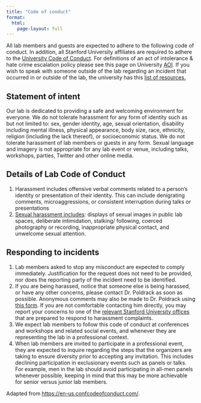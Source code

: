 ```yaml
---
title: "Code of conduct"
format:
  html:
    page-layout: full
---
```


All lab members and guests are
expected to adhere to the following code of conduct. In addition, all
Stanford University affiliates are required to adhere to the [University Code of
Conduct](https://adminguide.stanford.edu/chapter-1/subchapter-1/policy-1-1-1).
For definitions of an act of intolerance & hate crime escalation policy
please see this page on University [AOI](https://deanofstudents.stanford.edu/acts-intolerance-protocol/overview/definitions).
If you wish to speak with someone outside of the lab regarding an
incident that occurred in or outside of the lab, the university has
this [list of
resources.](https://deanofstudents.stanford.edu/acts-intolerance-protocol/talk-someone)

## Statement of intent

Our lab is dedicated to
providing a safe and welcoming environment for everyone. We do not
tolerate harassment for any form of identity such as but not limited
to: sex, gender identity, age, sexual orientation, disability
including mental illness, physical appearance, body size, race,
ethnicity, religion (including the lack thereof), or socioeconomic
status. We do not tolerate harassment of lab members or guests in
any form. Sexual language and imagery is not appropriate for any lab
event or venue, including talks, workshops, parties, Twitter and
other online media.

## Details of Lab Code of Conduct

1.  Harassment includes offensive
verbal comments related to a person’s identity or presentation of
their identity. This can include denigrating comments,
microaggressions, or consistent interruption during talks or
presentations
2. [Sexual harassment includes](https://adminguide.stanford.edu/chapter-1/subchapter-7/policy-1-7-1):
displays of sexual images in public lab spaces, deliberate
intimidation, stalking/ following, coerced photography or recording,
inappropriate physical contact, and unwelcome sexual attention.

## Responding to incidents

1. Lab members asked to stop any
    misconduct are expected to comply immediately. Justification for the
    request does not need to be provided, nor does the reporting party
    of the incident need to be identified.
2. If you are being harassed,
    notice that someone else is being harassed, or have any other
    concerns, please contact Dr. Poldrack as soon as possible. Anonymous
    comments may also be made to Dr. Poldrack using [this form](https://poldracklab.wufoo.com/forms/z5hpmzx1uf8hce/).
    If you are not comfortable contacting him directly, you may report
    your concerns to one of the [relevant Stanford University offices](https://diversityandaccess.stanford.edu/reporting-discrimination-concern)
    that are prepared to respond to harassment complaints.
3.  We expect lab members to
    follow this code of conduct at conferences and workshops and related
    social events, and whenever they are representing the lab in a
    professional context.
4.  When lab members are invited
    to participate in a professional event, they are expected to inquire
    regarding the steps that the organizers are taking to ensure
    diversity prior to accepting any invitation. This includes declining
    participation in exclusionary events such as panels or talks. For
    example, men in the lab should avoid participating in all-men panels
    whenever possible, keeping in mind that this may be more achievable
    for senior versus junior lab members.

Adapted from https://en-us.confcodeofconduct.com/.
